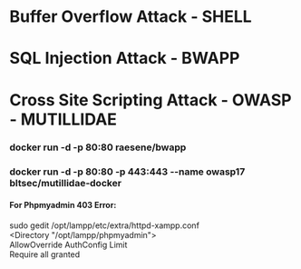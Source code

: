 # Buffer Overflow Attack - SHELL
# SQL Injection Attack - BWAPP
# Cross Site Scripting Attack - OWASP - MUTILLIDAE


### docker run -d -p 80:80 raesene/bwapp <br/>
### docker run -d -p 80:80 -p 443:443 --name owasp17 bltsec/mutillidae-docker <br/>

#### For Phpmyadmin 403 Error:

sudo gedit /opt/lampp/etc/extra/httpd-xampp.conf <br/>
<Directory "/opt/lampp/phpmyadmin"> <br/>
  AllowOverride AuthConfig Limit <br/>
  Require all granted <br/>
</Directory> <br/>
